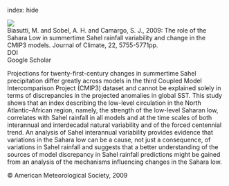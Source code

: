 index: hide

<div class="Citation">
    <div class="Citation-thumb CitationThumb-linked"  data-href="https://doi.org/10.1175/2009jcli2969.1">
      <img src="https://static.claimspace.cloud/climate-study-static/refs/thumbs/14/Biasutti_et_al_2009-thumb.png" />
    </div>

  <div class="Citation-body">
    <div class="Citation-text">Biasutti, M. and Sobel, A. H. and Camargo, S. J., 2009: The role of the Sahara Low in summertime Sahel rainfall variability and change in the CMIP3 models. <span class="Article-journal">Journal of Climate, </span><span class="Article-volume">22, </span>5755-5771pp.</div>
    <div class="Citation-links">
      <div class="CitationLink" data-href="https://doi.org/10.1175/2009jcli2969.1">
        <div class="CitationLink-icon CitationLink-Doi"></div>
        <div class="CitationLink-text">DOI</div>
      </div>
      <div class="CitationLink" data-href="https://scholar.google.com/scholar?q=10.1175/2009jcli2969.1">
        <div class="CitationLink-icon CitationLink-Scholar"></div>
        <div class="CitationLink-text">Google Scholar</div>
      </div>
    </div>
  </div>
</div>

Projections for twenty-first-century changes in summertime Sahel precipitation differ greatly across models in the third Coupled Model Intercomparison Project (CMIP3) dataset and cannot be explained solely in terms of discrepancies in the projected anomalies in global SST. This study shows that an index describing the low-level circulation in the North Atlantic–African region, namely, the strength of the low-level Saharan low, correlates with Sahel rainfall in all models and at the time scales of both interannual and interdecadal natural variability and of the forced centennial trend. An analysis of Sahel interannual variability provides evidence that variations in the Sahara low can be a cause, not just a consequence, of variations in Sahel rainfall and suggests that a better understanding of the sources of model discrepancy in Sahel rainfall predictions might be gained from an analysis of the mechanisms influencing changes in the Sahara low.

<div class="Citation-copy">
&copy; American Meteorological Society, 2009
</div>